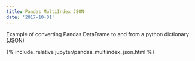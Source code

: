 ```yaml
---
title: Pandas MultiIndex JSON
date: '2017-10-01'
---
```


Example of converting Pandas DataFrame to and from a python dictionary (JSON)

<!-- excerpt separator -->

{% include_relative jupyter/pandas_multiindex_json.html %}
